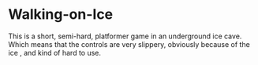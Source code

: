 # Walking-on-Ice
This is a short, semi-hard, platformer game in an underground ice cave. Which means that the controls are very slippery, obviously because of the ice , and kind of hard to use.
